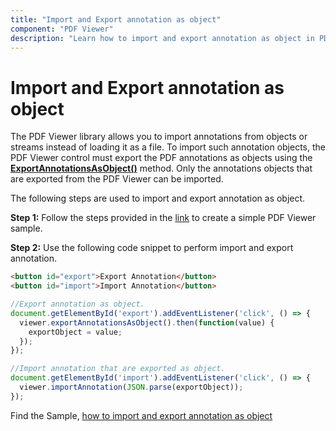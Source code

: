 ```yaml
---
title: "Import and Export annotation as object"
component: "PDF Viewer"
description: "Learn how to import and export annotation as object in PDF Viewer control."
---
```


# Import and Export annotation as object

The PDF Viewer library allows you to import annotations from objects or streams instead of loading it as a file. To import such annotation objects, the PDF Viewer control must export the PDF annotations as objects using the [**ExportAnnotationsAsObject()**](https://ej2.syncfusion.com/javascript/documentation/api/pdfviewer/#exportannotationsasobject) method. Only the annotations objects that are exported from the PDF Viewer can be imported.

The following steps are used to import and export annotation as object.

**Step 1:** Follow the steps provided in the [link](https://ej2.syncfusion.com/javascript/documentation/pdfviewer/getting-started/) to create a simple PDF Viewer sample.

**Step 2:** Use the following code snippet to perform import and export annotation.

```html
<button id="export">Export Annotation</button>
<button id="import">Import Annotation</button>
```

```js
//Export annotation as object.
document.getElementById('export').addEventListener('click', () => {
  viewer.exportAnnotationsAsObject().then(function(value) {
    exportObject = value;
  });
});

//Import annotation that are exported as object.
document.getElementById('import').addEventListener('click', () => {
  viewer.importAnnotation(JSON.parse(exportObject));
});
```

Find the Sample, [how to import and export annotation as object](https://stackblitz.com/edit/bktnkt?devtoolsheight=33&file=index.js)